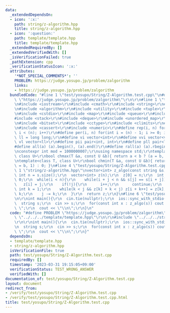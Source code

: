 ```yaml
---
data:
  _extendedDependsOn:
  - icon: ':x:'
    path: string/z-algorithm.hpp
    title: string/z-algorithm.hpp
  - icon: ':question:'
    path: template/template.hpp
    title: template/template.hpp
  _extendedRequiredBy: []
  _extendedVerifiedWith: []
  _isVerificationFailed: true
  _pathExtension: cpp
  _verificationStatusIcon: ':x:'
  attributes:
    '*NOT_SPECIAL_COMMENTS*': ''
    PROBLEM: https://judge.yosupo.jp/problem/zalgorithm
    links:
    - https://judge.yosupo.jp/problem/zalgorithm
  bundledCode: "#line 1 \"test/yosupo/String/Z-Algorithm.test.cpp\"\n#define PROBLEM\
    \ \"https://judge.yosupo.jp/problem/zalgorithm\"\r\n\r\n#line 1 \"template/template.hpp\"\
    \n#include <iostream>\r\n#include <cmath>\r\n#include <string>\r\n#include <vector>\r\
    \n#include <algorithm>\r\n#include <utility>\r\n#include <tuple>\r\n#include <cstdint>\r\
    \n#include <cstdio>\r\n#include <map>\r\n#include <queue>\r\n#include <set>\r\n\
    #include <stack>\r\n#include <deque>\r\n#include <unordered_map>\r\n#include <unordered_set>\r\
    \n#include <bitset>\r\n#include <cctype>\r\n#include <climits>\r\n#include <functional>\r\
    \n#include <cassert>\r\n#include <numeric>\r\n#define rep(i, n) for(int i = 0;\
    \ i < (n); i++)\r\n#define per(i, n) for(int i = (n) - 1; i >= 0; i--)\r\nusing\
    \ ll = long long;\r\n#define vi vector<int>\r\n#define vvi vector<vi>\r\n#define\
    \ vl vector<ll>\r\n#define pii pair<int, int>\r\n#define pll pair<ll, ll>\r\n\
    #define all(a) (a).begin(), (a).end()\r\n#define rall(a) (a).rbegin(), (a).rend()\r\
    \nconstexpr int mod = 1000000007;\r\nusing namespace std;\r\ntemplate<class T,\
    \ class U>\r\nbool chmax(T &a, const U &b){ return a < b ? (a = b, 1) : 0; }\r\
    \ntemplate<class T, class U>\r\nbool chmin(T &a, const U &b){ return a > b ? (a\
    \ = b, 1) : 0; }\n#line 4 \"test/yosupo/String/Z-Algorithm.test.cpp\"\n\r\n#line\
    \ 1 \"string/z-algorithm.hpp\"\nvector<int> z_algo(const string &s){\r\n  const\
    \ int n = s.size();\r\n  vector<int> z(n);\r\n  z[0] = n;\r\n  int i = 1, j =\
    \ 0;\r\n  while(i < n){\r\n    while(i + j < n && s[j] == s[i + j]) j++;\r\n \
    \   z[i] = j;\r\n    if(!j){\r\n      i++;\r\n      continue;\r\n    }\r\n   \
    \ int k = 1;\r\n    while(k < j && z[k] + k < j) z[i + k++] = z[k];\r\n    i +=\
    \ k;\r\n    j -= k;\r\n  }\r\n  return z;\r\n}\n#line 6 \"test/yosupo/String/Z-Algorithm.test.cpp\"\
    \n\r\nint main(){\r\n  cin.tie(nullptr);\r\n  ios::sync_with_stdio(false);\r\n\
    \  string s;\r\n  cin >> s;\r\n  for(const int x : z_algo(s)) cout << x << \"\
    \ \";\r\n  cout << \"\\n\";\r\n}\n"
  code: "#define PROBLEM \"https://judge.yosupo.jp/problem/zalgorithm\"\r\n\r\n#include\
    \ \"../../../template/template.hpp\"\r\n\r\n#include \"../../../string/z-algorithm.hpp\"\
    \r\n\r\nint main(){\r\n  cin.tie(nullptr);\r\n  ios::sync_with_stdio(false);\r\
    \n  string s;\r\n  cin >> s;\r\n  for(const int x : z_algo(s)) cout << x << \"\
    \ \";\r\n  cout << \"\\n\";\r\n}"
  dependsOn:
  - template/template.hpp
  - string/z-algorithm.hpp
  isVerificationFile: true
  path: test/yosupo/String/Z-Algorithm.test.cpp
  requiredBy: []
  timestamp: '2023-03-31 19:15:05+09:00'
  verificationStatus: TEST_WRONG_ANSWER
  verifiedWith: []
documentation_of: test/yosupo/String/Z-Algorithm.test.cpp
layout: document
redirect_from:
- /verify/test/yosupo/String/Z-Algorithm.test.cpp
- /verify/test/yosupo/String/Z-Algorithm.test.cpp.html
title: test/yosupo/String/Z-Algorithm.test.cpp
---
```

